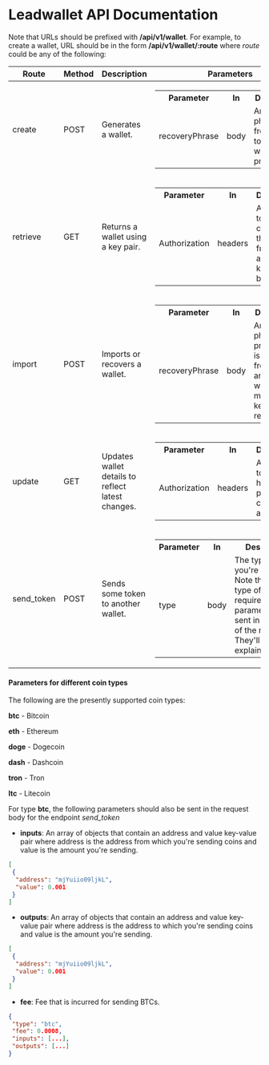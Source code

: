 Leadwallet API Documentation
=============================

Note that URLs should be prefixed with **/api/v1/wallet**. For example, to create a wallet, URL should be in the form **/api/v1/wallet/:route** where *route* could be any of the following:

| Route | Method | Description                       | Parameters |
|-------|--------|-----------------------------------|------------|
|create | POST   |Generates a wallet.         |<table><tr><th>Parameter</th><th>In</th><th>Description</th></tr><tr><td>recoveryPhrase</td><td>body</td><td>An array of phrases from which to generate wallet's private key</td></tr></table>                        |
|retrieve| GET   |Returns a wallet using a key pair. |<table><tr><th>Parameter</th><th>In</th><th>Description</th></tr><tr><td>Authorization</td><td>headers</td><td>A bearer token that contains the key pair from which a private key would be gotten.</td></tr></table> |
|import  | POST  |Imports or recovers a wallet.      | <table><tr><th>Parameter</th><th>In</th><th>Description</th></tr><tr><td>recoveryPhrase</td><td>body</td><td>An array of phrases. A private key is generated from this and a wallet with a matching key is returned.</td></tr></table> |
|update  | GET   | Updates wallet details to reflect latest changes. | <table><tr><th>Parameter</th><th>In</th><th>Description</th></tr><tr><td>Authorization</td><td>headers</td><td>A bearer token that holds a payload containing a key pair</td></tr></table> |
|send_token | POST | Sends some token to another wallet.| <table><tr><th>Parameter</th><th>In</th><th>Description</th></tr><tr><td>type</td><td>body</td><td>The type of coin you're sending. Note that each type of coin also requires specific parameters to be sent in the body of the request. They'll be explained below.</td></tr></table> | 


#### Parameters for different coin types
The following are the presently supported coin types:

**btc** - Bitcoin

**eth** - Ethereum

**doge** - Dogecoin

**dash** - Dashcoin

**tron** - Tron

**ltc** - Litecoin

For type **btc**, the following parameters should also be sent in the request body for the endpoint *send_token*

* **inputs**: An array of objects that contain an address and value key-value pair where address is the address from which you're sending coins and value is the amount you're sending.

```json
[
 {
  "address": "mjYuiio09ljkL",
  "value": 0.001
 }
]
```

* **outputs**: An array of objects that contain an address and value key-value pair where address is the address to which you're sending coins and value is the amount you're sending.

```json
[
 {
  "address": "mjYuiio09ljkL",
  "value": 0.001
 }
]
```

* **fee**: Fee that is incurred for sending BTCs.

```json
{
 "type": "btc",
 "fee": 0.0008,
 "inputs": [...],
 "outputs": [...]
}
```
